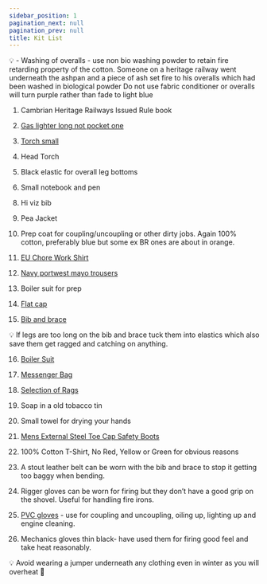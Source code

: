 ```yaml
---
sidebar_position: 1
pagination_next: null
pagination_prev: null
title: Kit List
---
```


💡  - Washing of overalls - use non bio washing powder to retain fire retarding property of the cotton. Someone on a heritage railway went underneath the ashpan and a piece of ash set fire to his overalls which had been washed in biological powder Do not use fabric conditioner or overalls will turn purple rather than fade to light blue

1. Cambrian Heritage Railways Issued Rule book
    
2. [Gas lighter long not pocket one](https://www.ebay.co.uk/itm/164145142993?var=463770743137)
    
3. [Torch small](https://www.ebay.co.uk/itm/363462580024?mkcid=16&mkevt=1&mkrid=711-127632-2357-0&ssspo=m5i-h0ttryo&sssrc=2349624&ssuid=qquvTs-2QpG&var=&widget_ver=artemis&media=FB_MSG&fbclid=IwAR3RoxvSczar9Ope81t5tNLaUeqClm8zT6HqM6ITmo09VQYI47-BmdyiH0A)
    
4. Head Torch
    
5. Black elastic for overall leg bottoms
    
6. Small notebook and pen
    
<!-- 7. Eating irons -->
    
8. Hi viz bib
    
9. Pea Jacket
    
10. Prep coat for coupling/uncoupling or other dirty jobs. Again 100% cotton, preferably blue but some ex BR ones are about in orange.
    
11. [EU Chore Work Shirt](https://www.ebay.co.uk/itm/385270404913)
    
12. [Navy portwest mayo trousers](https://www.ebay.co.uk/itm/144391131612)
    
13. Boiler suit for prep
    
14. [Flat cap](https://www.ebay.co.uk/itm/394305088491?var=662823385530)
    
15. [Bib and brace](https://www.ebay.co.uk/itm/175360043614?mkcid=16&mkevt=1&mkrid=711-127632-2357-0&ssspo=WzR_Bji5QYm&sssrc=2349624&ssuid=qquvTs-2QpG&var=&widget_ver=artemis&media=FB_MSG)    

💡 If legs are too long on the bib and brace tuck them into elastics which also save them get ragged and catching on anything.
    
16.  [Boiler Suit](https://www.armyandworkwear.com/click-cotton-drill-boilersuit-in-navy-blue/)
    
17.  [Messenger Bag](https://www.ebay.co.uk/itm/175479388820?var=474794523415)
    
18.  [Selection of Rags](https://www.ebay.co.uk/itm/144243799909?var=443547967335)
    
19.  Soap in a old tobacco tin
    
20.  Small towel for drying your hands
    
21.  [Mens External Steel Toe Cap Safety Boots](https://www.ebay.co.uk/itm/370803360514?mkcid=16&mkevt=1&mkrid=711-127632-2357-0&ssspo=IRWfoMJfSTq&sssrc=2349624&ssuid=qquvTs-2QpG&var=640082255527&widget_ver=artemis&media=FB_MSG)
    
22.  100% Cotton T-Shirt, No Red, Yellow or Green for obvious reasons
    
23. A stout leather belt can be worn with the bib and brace to stop it getting too baggy when bending.
    
24. Rigger gloves can be worn for firing but they don’t have a good grip on the shovel. Useful for handling fire irons.
    
25. [PVC gloves](https://www.toolstation.com/pvc-knit-wrist-gloves/p44494) - use for coupling and uncoupling, oiling up, lighting up and engine cleaning.   
    
26. Mechanics gloves thin black- have used them for firing good feel and take heat reasonably.

💡 Avoid wearing a jumper underneath any clothing even in winter as you will overheat 🥵